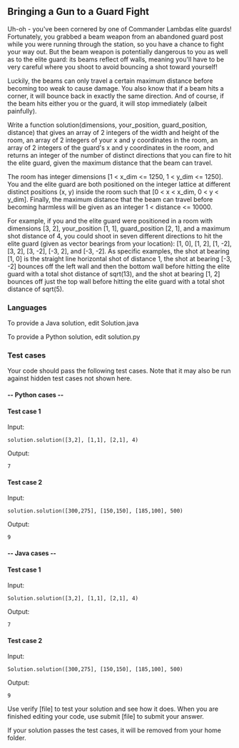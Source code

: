## Bringing a Gun to a Guard Fight

Uh-oh - you've been cornered by one of Commander Lambdas elite guards! 
Fortunately, you grabbed a beam weapon from an abandoned guard post while you
were running through the station, so you have a chance to fight your way out. 
But the beam weapon is potentially dangerous to you as well as to the elite 
guard: its beams reflect off walls, meaning you'll have to be very careful 
where you shoot to avoid bouncing a shot toward yourself!

Luckily, the beams can only travel a certain maximum distance before becoming 
too weak to cause damage. You also know that if a beam hits a corner, it will 
bounce back in exactly the same direction. And of course, if the beam hits 
either you or the guard, it will stop immediately (albeit painfully). 

Write a function solution(dimensions, your_position, guard_position, distance) 
that gives an array of 2 integers of the width and height of the room, an 
array of 2 integers of your x and y coordinates in the room, an array of 2 
integers of the guard's x and y coordinates in the room, and returns an 
integer of the number of distinct directions that you can fire to hit the 
elite guard, given the maximum distance that the beam can travel.

The room has integer dimensions [1 < x_dim <= 1250, 1 < y_dim <= 1250]. 
You and the elite guard are both positioned on the integer lattice at different 
distinct positions (x, y) inside the room such that 
[0 < x < x_dim, 0 < y < y_dim]. Finally, the maximum distance that the beam 
can travel before becoming harmless will be given as an 
integer 1 < distance <= 10000.

For example, if you and the elite guard were positioned in a room with 
dimensions [3, 2], your_position [1, 1], guard_position [2, 1], and a 
maximum shot distance of 4, you could shoot in seven different directions 
to hit the elite guard (given as vector bearings from your location): 
[1, 0], [1, 2], [1, -2], [3, 2], [3, -2], [-3, 2], and [-3, -2]. 
As specific examples, the shot at bearing [1, 0] is the straight line 
horizontal shot of distance 1, the shot at bearing [-3, -2] bounces off 
the left wall and then the bottom wall before hitting the elite guard with a 
total shot distance of sqrt(13), and the shot at bearing [1, 2] bounces off 
just the top wall before hitting the elite guard with a total shot 
distance of sqrt(5).

### Languages
To provide a Java solution, edit Solution.java

To provide a Python solution, edit solution.py

### Test cases
Your code should pass the following test cases.
Note that it may also be run against hidden test cases not shown here.

#### -- Python cases --
#### Test case 1
Input:
```
solution.solution([3,2], [1,1], [2,1], 4)
```
Output:
```
7
```

#### Test case 2
Input:
```
solution.solution([300,275], [150,150], [185,100], 500)
```
Output:
```
9
```

#### -- Java cases --
#### Test case 1
Input:
```
Solution.solution([3,2], [1,1], [2,1], 4)
```
Output:
```
7
```

#### Test case 2
Input:
```
Solution.solution([300,275], [150,150], [185,100], 500)
```
Output:
```
9
```

Use verify [file] to test your solution and see how it does. 
When you are finished editing your code, use submit [file] to submit your answer.

If your solution passes the test cases, it will be removed from your home folder.